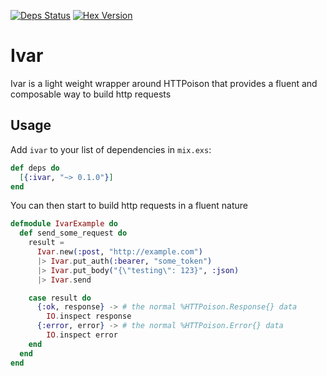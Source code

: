 [![Deps Status](https://beta.hexfaktor.org/badge/all/github/swelham/ivar.svg?branch=master)](https://beta.hexfaktor.org/github/swelham/ivar) [![Hex Version](https://img.shields.io/hexpm/v/ivar.svg)](https://hex.pm/packages/ivar)

# Ivar

Ivar is a light weight wrapper around HTTPoison that provides a fluent and composable way to build http requests

## Usage

Add `ivar` to your list of dependencies in `mix.exs`:

```elixir
def deps do
  [{:ivar, "~> 0.1.0"}]
end
```

You can then start to build http requests in a fluent nature

```elixir
defmodule IvarExample do
  def send_some_request do
    result = 
      Ivar.new(:post, "http://example.com")
      |> Ivar.put_auth(:bearer, "some_token")
      |> Ivar.put_body("{\"testing\": 123}", :json)
      |> Ivar.send

    case result do
      {:ok, response} -> # the normal %HTTPoison.Response{} data
        IO.inspect response
      {:error, error} -> # the normal %HTTPoison.Error{} data
        IO.inspect error
    end
  end
end
```


